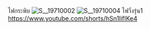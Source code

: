 ไฟกระพิบ
![S__19710002](https://github.com/suwithirunrat/Special-Topics-Computer-2023-LabSheet-02/assets/116150760/d13ed576-32d7-4e5c-9dbd-54380689d5b0)
![S__19710004](https://github.com/suwithirunrat/Special-Topics-Computer-2023-LabSheet-02/assets/116150760/318b448d-5005-4763-8b81-73fefdf61588)
ไฟวิ่งรุ่น1
https://www.youtube.com/shorts/hSn1liflKe4

